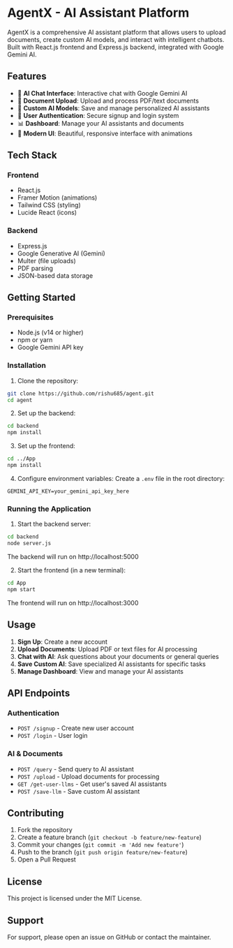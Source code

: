 # AgentX - AI Assistant Platform

AgentX is a comprehensive AI assistant platform that allows users to upload documents, create custom AI models, and interact with intelligent chatbots. Built with React.js frontend and Express.js backend, integrated with Google Gemini AI.

## Features

- 🤖 **AI Chat Interface**: Interactive chat with Google Gemini AI
- 📄 **Document Upload**: Upload and process PDF/text documents  
- 💾 **Custom AI Models**: Save and manage personalized AI assistants
- 👤 **User Authentication**: Secure signup and login system
- 📊 **Dashboard**: Manage your AI assistants and documents
- 🎨 **Modern UI**: Beautiful, responsive interface with animations

## Tech Stack

### Frontend
- React.js
- Framer Motion (animations)
- Tailwind CSS (styling)
- Lucide React (icons)

### Backend
- Express.js
- Google Generative AI (Gemini)
- Multer (file uploads)
- PDF parsing
- JSON-based data storage

## Getting Started

### Prerequisites
- Node.js (v14 or higher)
- npm or yarn
- Google Gemini API key

### Installation

1. Clone the repository:
```bash
git clone https://github.com/rishu685/agent.git
cd agent
```

2. Set up the backend:
```bash
cd backend
npm install
```

3. Set up the frontend:
```bash
cd ../App
npm install
```

4. Configure environment variables:
Create a `.env` file in the root directory:
```
GEMINI_API_KEY=your_gemini_api_key_here
```

### Running the Application

1. Start the backend server:
```bash
cd backend
node server.js
```
The backend will run on http://localhost:5000

2. Start the frontend (in a new terminal):
```bash
cd App
npm start
```
The frontend will run on http://localhost:3000

## Usage

1. **Sign Up**: Create a new account
2. **Upload Documents**: Upload PDF or text files for AI processing
3. **Chat with AI**: Ask questions about your documents or general queries
4. **Save Custom AI**: Save specialized AI assistants for specific tasks
5. **Manage Dashboard**: View and manage your AI assistants

## API Endpoints

### Authentication
- `POST /signup` - Create new user account
- `POST /login` - User login

### AI & Documents
- `POST /query` - Send query to AI assistant
- `POST /upload` - Upload documents for processing
- `GET /get-user-llms` - Get user's saved AI assistants
- `POST /save-llm` - Save custom AI assistant

## Contributing

1. Fork the repository
2. Create a feature branch (`git checkout -b feature/new-feature`)
3. Commit your changes (`git commit -m 'Add new feature'`)
4. Push to the branch (`git push origin feature/new-feature`)
5. Open a Pull Request

## License

This project is licensed under the MIT License.

## Support

For support, please open an issue on GitHub or contact the maintainer.
